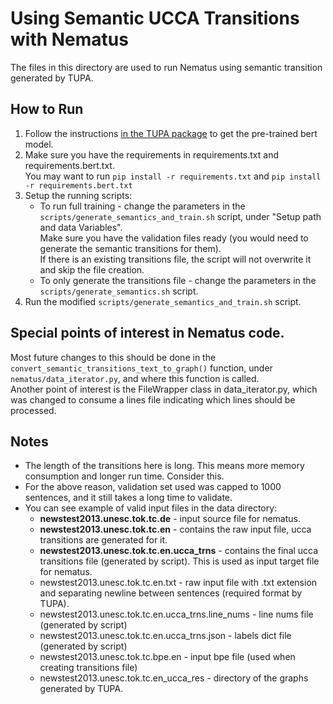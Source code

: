 # Using Semantic UCCA Transitions with Nematus
The files in this directory are used to run Nematus using semantic transition generated by TUPA.

## How to Run
1. Follow the instructions [in the TUPA package](https://github.com/danielhers/tupa#pre-trained-models-with-bert)
to get the pre-trained bert model.
2. Make sure you have the requirements in requirements.txt and requirements.bert.txt.  
You may want to run `pip install -r requirements.txt` and `pip install -r requirements.bert.txt`
3. Setup the running scripts:
    * To run full training - change the parameters in the `scripts/generate_semantics_and_train.sh` script, under "Setup path and data Variables".    
    Make sure you have the validation files ready (you would need to generate the semantic transitions for them).  
    If there is an existing transitions file, the script will not overwrite it and skip the file creation.
    * To only generate the transitions file - change the parameters in the `scripts/generate_semantics.sh` script.  
4. Run the modified `scripts/generate_semantics_and_train.sh` script.

## Special points of interest in Nematus code.
Most future changes to this should be done in the `convert_semantic_transitions_text_to_graph()` function, under `nematus/data_iterator.py`, and where this function is called.  
Another point of interest is the FileWrapper class in data_iterator.py, which was changed to consume a lines file indicating which lines should be processed.

## Notes
* The length of the transitions here is long. This means more memory consumption and longer run time. Consider this.
* For the above reason, validation set used was capped to 1000 sentences, and it still takes a long time to validate.
* You can see example of valid input files in the data directory:
    * **newstest2013.unesc.tok.tc.de** - input source file for nematus.
    * **newstest2013.unesc.tok.tc.en** - contains the raw input file, ucca transitions are generated for it.
    * **newstest2013.unesc.tok.tc.en.ucca_trns** - contains the final ucca transitions file (generated by script).
      This is used as input target file for nematus.
    * newstest2013.unesc.tok.tc.en.txt - raw input file with .txt extension and separating newline between sentences (required format by TUPA).
    * newstest2013.unesc.tok.tc.en.ucca_trns.line_nums - line nums file (generated by script)
    * newstest2013.unesc.tok.tc.en.ucca_trns.json - labels dict file (generated by script)
    * newstest2013.unesc.tok.tc.bpe.en - input bpe file (used when creating transitions file)
    * newstest2013.unesc.tok.tc.en_ucca_res - directory of the graphs generated by TUPA.
   
    